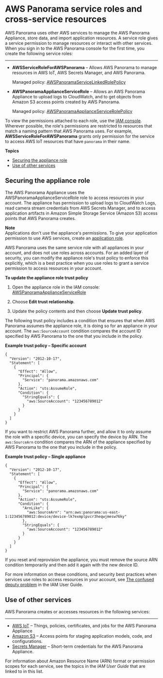 # AWS Panorama service roles and cross\-service resources<a name="permissions-services"></a>

AWS Panorama uses other AWS services to manage the AWS Panorama Appliance, store data, and import application resources\. A service role gives a service permission to manage resources or interact with other services\. When you sign in to the AWS Panorama console for the first time, you create the following service roles:

****
+ **AWSServiceRoleForAWSPanorama** – Allows AWS Panorama to manage resources in AWS IoT, AWS Secrets Manager, and AWS Panorama\.

  Managed policy: [AWSPanoramaServiceLinkedRolePolicy](https://console.aws.amazon.com/iam/home#/policies/arn:aws:iam::aws:policy/aws-service-role/AWSPanoramaServiceLinkedRolePolicy)
+ **AWSPanoramaApplianceServiceRole** – Allows an AWS Panorama Appliance to upload logs to CloudWatch, and to get objects from Amazon S3 access points created by AWS Panorama\.

  Managed policy: [AWSPanoramaApplianceServiceRolePolicy](https://console.aws.amazon.com/iam/home#/policies/arn:aws:iam::aws:policy/aws-service-role/AWSPanoramaApplianceServiceRolePolicy)

To view the permissions attached to each role, use the [IAM console](https://console.aws.amazon.com/iam)\. Wherever possible, the role's permissions are restricted to resources that match a naming pattern that AWS Panorama uses\. For example, **AWSServiceRoleForAWSPanorama** grants only permission for the service to access AWS IoT resources that have `panorama` in their name\.

**Topics**
+ [Securing the appliance role](#permissions-services-appliance)
+ [Use of other services](#permissions-services-otherservices)

## Securing the appliance role<a name="permissions-services-appliance"></a>

The AWS Panorama Appliance uses the AWSPanoramaApplianceServiceRole role to access resources in your account\. The appliance has permission to upload logs to CloudWatch Logs, read camera stream credentials from AWS Secrets Manager, and to access application artifacts in Amazon Simple Storage Service \(Amazon S3\) access points that AWS Panorama creates\.

**Note**  
Applications don't use the appliance's permissions\. To give your application permission to use AWS services, create an [application role](permissions-application.md)\.

AWS Panorama uses the same service role with all appliances in your account, and does not use roles across accounts\. For an added layer of security, you can modify the appliance role's trust policy to enforce this explicitly, which is a best practice when you use roles to grant a service permission to access resources in your account\.

**To update the appliance role trust policy**

1. Open the appliance role in the IAM console: [AWSPanoramaApplianceServiceRole](https://console.aws.amazon.com/iam/home#/roles/AWSPanoramaApplianceServiceRole?section=trust)

1. Choose **Edit trust relationship**\.

1. Update the policy contents and then choose **Update trust policy**\.

The following trust policy includes a condition that ensures that when AWS Panorama assumes the appliance role, it is doing so for an appliance in your account\. The `aws:SourceAccount` condition compares the account ID specified by AWS Panorama to the one that you include in the policy\.

**Example trust policy – Specific account**  

```
{
  "Version": "2012-10-17",
  "Statement": [
    {
      "Effect": "Allow",
      "Principal": {
        "Service": "panorama.amazonaws.com"
      },
      "Action": "sts:AssumeRole",
      "Condition": {
        "StringEquals": {
          "aws:SourceAccount": "123456789012"
        }
      }
    }
  ]
}
```

If you want to restrict AWS Panorama further, and allow it to only assume the role with a specific device, you can specify the device by ARN\. The `aws:SourceArn` condition compares the ARN of the appliance specified by AWS Panorama to the one that you include in the policy\.

**Example trust policy – Single appliance**  

```
{
  "Version": "2012-10-17",
  "Statement": [
    {
      "Effect": "Allow",
      "Principal": {
        "Service": "panorama.amazonaws.com"
      },
      "Action": "sts:AssumeRole",
      "Condition": {
        "ArnLike": {
          "aws:SourceArn": "arn:aws:panorama:us-east-1:123456789012:device/device-lk7exmplpvcr3heqwjmesw76ky"
        },
        "StringEquals": {
          "aws:SourceAccount": "123456789012"
        }
      }
    }
  ]
}
```

If you reset and reprovision the appliance, you must remove the source ARN condition temporarily and then add it again with the new device ID\.

For more information on these conditions, and security best practices when services use roles to access resources in your account, see [The confused deputy problem](https://docs.aws.amazon.com/IAM/latest/UserGuide/confused-deputy.html) in the IAM User Guide\.

## Use of other services<a name="permissions-services-otherservices"></a>

AWS Panorama creates or accesses resources in the following services: 

****
+ [AWS IoT](https://docs.aws.amazon.com/IAM/latest/UserGuide/list_awsiot.html) – Things, policies, certificates, and jobs for the AWS Panorama Appliance
+ [Amazon S3](https://docs.aws.amazon.com/IAM/latest/UserGuide/list_amazons3.html) – Access points for staging application models, code, and configurations\.
+ [Secrets Manager](https://docs.aws.amazon.com/IAM/latest/UserGuide/list_awssecretsmanager.html) – Short\-term credentials for the AWS Panorama Appliance\.

For information about Amazon Resource Name \(ARN\) format or permission scopes for each service, see the topics in the *IAM User Guide* that are linked to in this list\.